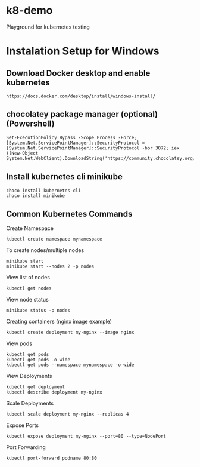 # k8-demo

Playground for kubernetes testing

# Instalation Setup for Windows

## Download Docker desktop and enable kubernetes

```
https://docs.docker.com/desktop/install/windows-install/
```

## chocolatey package manager (optional) (Powershell)

```
Set-ExecutionPolicy Bypass -Scope Process -Force; [System.Net.ServicePointManager]::SecurityProtocol = [System.Net.ServicePointManager]::SecurityProtocol -bor 3072; iex ((New-Object System.Net.WebClient).DownloadString('https://community.chocolatey.org/install.ps1'))
```

## Install kubernetes cli minikube

```
choco install kubernetes-cli
choco install minikube
```

## Common Kubernetes Commands

Create Namespace

```
kubectl create namespace mynamespace
```

To create nodes/multiple nodes

```
minikube start
minikube start --nodes 2 -p nodes
```

View list of nodes

```
kubectl get nodes
```

View node status

```
minikube status -p nodes
```

Creating containers (nginx image example)

```
kubectl create deployment my-nginx --image nginx
```

View pods

```
kubectl get pods
kubectl get pods -o wide
kubectl get pods --namespace mynamespace -o wide
```

View Deployments

```
kubectl get deployment
kubectl describe deployment my-nginx
```

Scale Deployments

```
kubectl scale deployment my-nginx --replicas 4
```

Expose Ports

```
kubectl expose deployment my-nginx --port=80 --type=NodePort
```

Port Forwarding

```
kubectl port-forward podname 80:80
```
